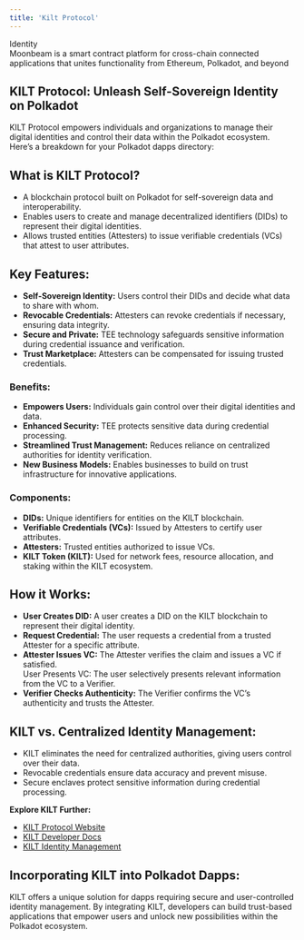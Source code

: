 ```yaml
---
title: 'Kilt Protocol'
---
```

Identity  
 Moonbeam is a smart contract platform for cross-chain connected applications that unites functionality from Ethereum, Polkadot, and beyond

KILT Protocol: Unleash Self-Sovereign Identity on Polkadot
----------------------------------------------------------

KILT Protocol empowers individuals and organizations to manage their digital identities and control their data within the Polkadot ecosystem. Here’s a breakdown for your Polkadot dapps directory:

What is KILT Protocol?
----------------------

- A blockchain protocol built on Polkadot for self-sovereign data and interoperability.
- Enables users to create and manage decentralized identifiers (DIDs) to represent their digital identities.
- Allows trusted entities (Attesters) to issue verifiable credentials (VCs) that attest to user attributes.

Key Features:
-------------

- **Self-Sovereign Identity:** Users control their DIDs and decide what data to share with whom.
- **Revocable Credentials:** Attesters can revoke credentials if necessary, ensuring data integrity.
- **Secure and Private:** TEE technology safeguards sensitive information during credential issuance and verification.
- **Trust Marketplace:** Attesters can be compensated for issuing trusted credentials.

### Benefits:

- **Empowers Users:** Individuals gain control over their digital identities and data.
- **Enhanced Security:** TEE protects sensitive data during credential processing.
- **Streamlined Trust Management:** Reduces reliance on centralized authorities for identity verification.
- **New Business Models:** Enables businesses to build on trust infrastructure for innovative applications.

### Components:

- **DIDs:** Unique identifiers for entities on the KILT blockchain.
- **Verifiable Credentials (VCs):** Issued by Attesters to certify user attributes.
- **Attesters:** Trusted entities authorized to issue VCs.
- **KILT Token (KILT):** Used for network fees, resource allocation, and staking within the KILT ecosystem.

How it Works:
-------------

- **User Creates DID:** A user creates a DID on the KILT blockchain to represent their digital identity.
- **Request Credential:** The user requests a credential from a trusted Attester for a specific attribute.
- **Attester Issues VC:** The Attester verifies the claim and issues a VC if satisfied.  
  User Presents VC: The user selectively presents relevant information from the VC to a Verifier.
- **Verifier Checks Authenticity:** The Verifier confirms the VC’s authenticity and trusts the Attester.

KILT vs. Centralized Identity Management:
-----------------------------------------

- KILT eliminates the need for centralized authorities, giving users control over their data.
- Revocable credentials ensure data accuracy and prevent misuse.
- Secure enclaves protect sensitive information during credential processing.

**Explore KILT Further:**

- [KILT Protocol Website](https://www.kilt.io/)
- [KILT Developer Docs](https://docs.kilt.io/)
- [KILT Identity Management](https://www.kilt.io/protocol)

Incorporating KILT into Polkadot Dapps:
---------------------------------------

KILT offers a unique solution for dapps requiring secure and user-controlled identity management. By integrating KILT, developers can build trust-based applications that empower users and unlock new possibilities within the Polkadot ecosystem.
